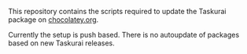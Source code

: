 This repository contains the scripts required to update the Taskurai package on [chocolatey.org](https://chocolatey.org/). 

Currently the setup is push based. There is no autoupdate of packages based on new Taskurai releases.